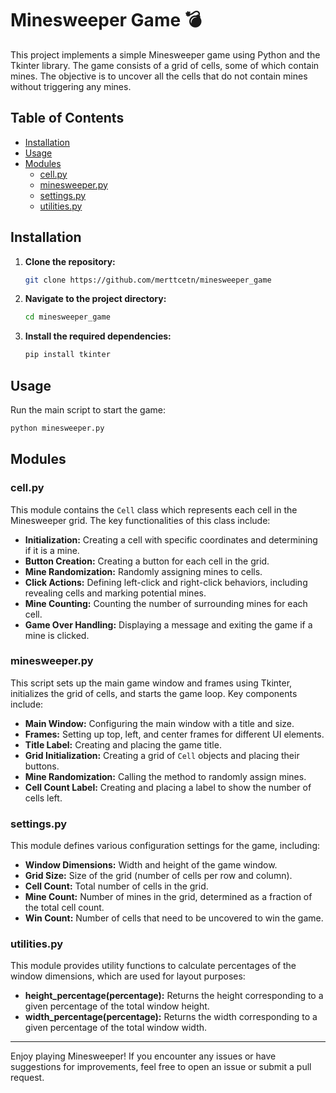 # Minesweeper Game 💣

This project implements a simple Minesweeper game using Python and the Tkinter library. The game consists of a grid of cells, some of which contain mines. The objective is to uncover all the cells that do not contain mines without triggering any mines.

## Table of Contents
- [Installation](#installation)
- [Usage](#usage)
- [Modules](#modules)
  - [cell.py](#cellpy)
  - [minesweeper.py](#minesweeperpy)
  - [settings.py](#settingspy)
  - [utilities.py](#utilitiespy)

## Installation

1. **Clone the repository:**
    ```sh
    git clone https://github.com/merttcetn/minesweeper_game
    ```
2. **Navigate to the project directory:**
    ```sh
    cd minesweeper_game
    ```
3. **Install the required dependencies:**
    ```sh
    pip install tkinter
    ```

## Usage

Run the main script to start the game:
```sh
python minesweeper.py
```

## Modules

### cell.py

This module contains the `Cell` class which represents each cell in the Minesweeper grid. The key functionalities of this class include:

- **Initialization:** Creating a cell with specific coordinates and determining if it is a mine.
- **Button Creation:** Creating a button for each cell in the grid.
- **Mine Randomization:** Randomly assigning mines to cells.
- **Click Actions:** Defining left-click and right-click behaviors, including revealing cells and marking potential mines.
- **Mine Counting:** Counting the number of surrounding mines for each cell.
- **Game Over Handling:** Displaying a message and exiting the game if a mine is clicked.

### minesweeper.py

This script sets up the main game window and frames using Tkinter, initializes the grid of cells, and starts the game loop. Key components include:

- **Main Window:** Configuring the main window with a title and size.
- **Frames:** Setting up top, left, and center frames for different UI elements.
- **Title Label:** Creating and placing the game title.
- **Grid Initialization:** Creating a grid of `Cell` objects and placing their buttons.
- **Mine Randomization:** Calling the method to randomly assign mines.
- **Cell Count Label:** Creating and placing a label to show the number of cells left.

### settings.py

This module defines various configuration settings for the game, including:

- **Window Dimensions:** Width and height of the game window.
- **Grid Size:** Size of the grid (number of cells per row and column).
- **Cell Count:** Total number of cells in the grid.
- **Mine Count:** Number of mines in the grid, determined as a fraction of the total cell count.
- **Win Count:** Number of cells that need to be uncovered to win the game.

### utilities.py

This module provides utility functions to calculate percentages of the window dimensions, which are used for layout purposes:

- **height_percentage(percentage):** Returns the height corresponding to a given percentage of the total window height.
- **width_percentage(percentage):** Returns the width corresponding to a given percentage of the total window width.

---

Enjoy playing Minesweeper! If you encounter any issues or have suggestions for improvements, feel free to open an issue or submit a pull request.
